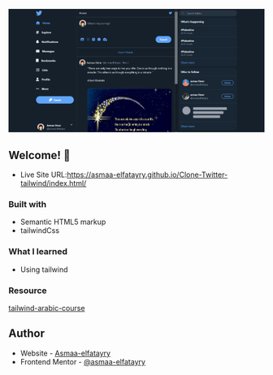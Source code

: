 ![Design preview for the Expenses chart component coding challenge](./Screenshot%20.png)

## Welcome! 👋

- Live Site URL:https://asmaa-elfatayry.github.io/Clone-Twitter-tailwind/index.html/


### Built with

- Semantic HTML5 markup
- tailwindCss

### What I learned

- Using tailwind

### Resource

[tailwind-arabic-course](https://www.youtube.com/watch?v=dr2GVki4HAs&list=PLnD96kXp-_pMR9cBUmvsz_kIIt9bv2UIP)

## Author

- Website - [Asmaa-elfatayry](https://github.com/asmaa-elfatayry)
- Frontend Mentor - [@asmaa-elfatayry](https://www.frontendmentor.io/profile/asmaa-elfatayry)
